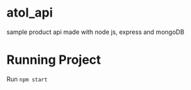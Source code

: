 # atol_api
sample product api made with node js, express and mongoDB
# Running Project

Run `npm start` 
